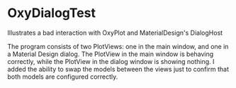# OxyDialogTest
Illustrates a bad interaction with OxyPlot and MaterialDesign's DialogHost

The program consists of two PlotViews: one in the main window, and one in a Material Design dialog. The PlotView in the main window is behaving correctly, while the PlotView in the dialog window is showing nothing. I added the ability to swap the models between the views just to confirm that both models are configured correctly.

